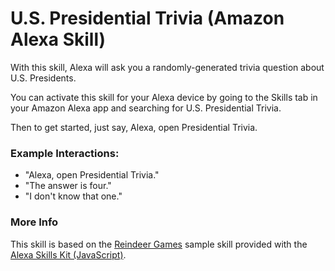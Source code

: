 # U.S. Presidential Trivia (Amazon Alexa Skill)

With this skill, Alexa will ask you a randomly-generated trivia question about U.S. Presidents.

You can activate this skill for your Alexa device by going to the Skills tab in your Amazon Alexa app and searching for U.S. Presidential Trivia.

Then to get started, just say, Alexa, open Presidential Trivia.

### Example Interactions:

* "Alexa, open Presidential Trivia."
* "The answer is four."
* "I don't know that one."

### More Info

This skill is based on the [Reindeer Games](https://github.com/amzn/alexa-skills-kit-js/tree/master/samples/reindeerGames) sample skill provided with the [Alexa Skills Kit (JavaScript)](https://github.com/amzn/alexa-skills-kit-js).

